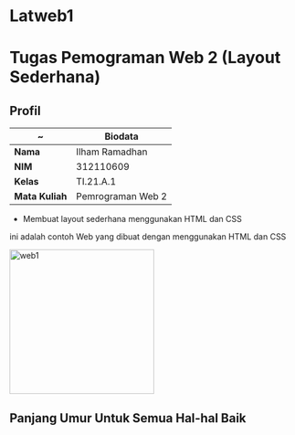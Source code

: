 # Latweb1

# Tugas Pemograman Web 2 (Layout Sederhana)
## Profil
| ~               | Biodata                  |
| --------------- | -------------------      |
| **Nama**        | Ilham Ramadhan           |
| **NIM**         | 312110609                |
| **Kelas**       | TI.21.A.1                |
| **Mata Kuliah** | Pemrograman Web 2        |

- Membuat layout sederhana menggunakan HTML dan CSS

ini adalah contoh Web yang dibuat dengan menggunakan HTML dan CSS

<img width="253" alt="web1" src="https://user-images.githubusercontent.com/92637117/224542850-00c522ac-5f7c-476d-bb3a-fcfabdbf1eeb.png">


## Panjang Umur Untuk Semua Hal-hal Baik
